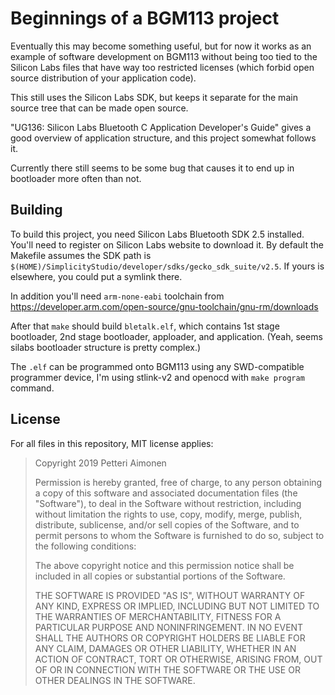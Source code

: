 # Beginnings of a BGM113 project

Eventually this may become something useful, but for now it works as an example
of software development on BGM113 without being too tied to the Silicon Labs
files that have way too restricted licenses (which forbid open source
distribution of your application code).

This still uses the Silicon Labs SDK, but keeps it separate for the main source
tree that can be made open source.

"UG136: Silicon Labs Bluetooth C Application Developer's Guide" gives a good
overview of application structure, and this project somewhat follows it.

Currently there still seems to be some bug that causes it to end up in bootloader
more often than not.

## Building

To build this project, you need Silicon Labs Bluetooth SDK 2.5 installed.
You'll need to register on Silicon Labs website to download it.
By default the Makefile assumes the SDK path is
`$(HOME)/SimplicityStudio/developer/sdks/gecko_sdk_suite/v2.5`.
If yours is elsewhere, you could put a symlink there.

In addition you'll need `arm-none-eabi` toolchain from
https://developer.arm.com/open-source/gnu-toolchain/gnu-rm/downloads

After that `make` should build `bletalk.elf`, which contains 1st stage bootloader,
2nd stage bootloader, apploader, and application. (Yeah, seems silabs bootloader
structure is pretty complex.)

The `.elf` can be programmed onto BGM113 using any SWD-compatible programmer
device, I'm using stlink-v2 and openocd with `make program` command.

## License

For all files in this repository, MIT license applies:

> Copyright 2019 Petteri Aimonen
> 
> Permission is hereby granted, free of charge, to any person obtaining a copy of this software and associated documentation files (the "Software"), to deal in the Software without restriction, including without limitation the rights to use, copy, modify, merge, publish, distribute, sublicense, and/or sell copies of the Software, and to permit persons to whom the Software is furnished to do so, subject to the following conditions:
> 
> The above copyright notice and this permission notice shall be included in all copies or substantial portions of the Software.
> 
> THE SOFTWARE IS PROVIDED "AS IS", WITHOUT WARRANTY OF ANY KIND, EXPRESS OR IMPLIED, INCLUDING BUT NOT LIMITED TO THE WARRANTIES OF MERCHANTABILITY, FITNESS FOR A PARTICULAR PURPOSE AND NONINFRINGEMENT. IN NO EVENT SHALL THE AUTHORS OR COPYRIGHT HOLDERS BE LIABLE FOR ANY CLAIM, DAMAGES OR OTHER LIABILITY, WHETHER IN AN ACTION OF CONTRACT, TORT OR OTHERWISE, ARISING FROM, OUT OF OR IN CONNECTION WITH THE SOFTWARE OR THE USE OR OTHER DEALINGS IN THE SOFTWARE.

